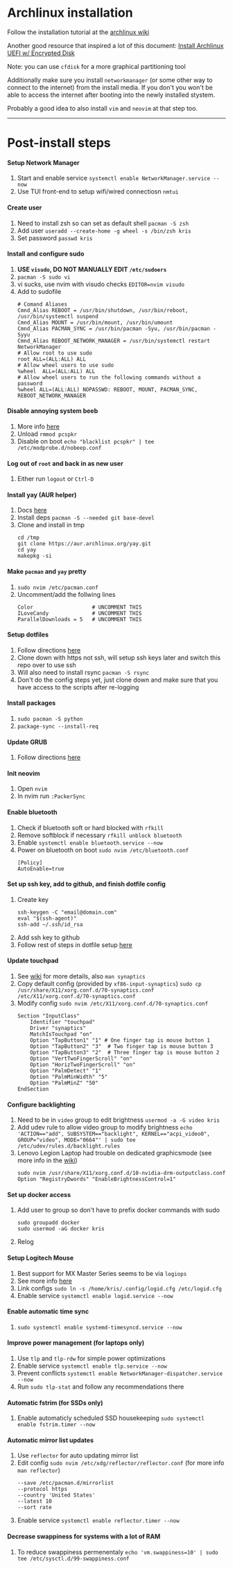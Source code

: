 # Archlinux installation

Follow the installation tutorial at the [archlinux wiki](https://wiki.archlinux.org/)

Another good resource that inspired a lot of this document:
[Install Archlinux UEFI w/ Encrypted Disk](https://blog.bespinian.io/posts/installing-arch-linux-on-uefi-with-full-disk-encryption/)

Note: you can use `cfdisk` for a more graphical partitioning tool

Additionally make sure you install `networkmanager` (or some other way to
connect to the internet) from the install media. If you don't you won't be able
to access the internet after booting into the newly installed stystem.

Probably a good idea to also install `vim` and `neovim` at that step too.


---

# Post-install steps

#### Setup Network Manager
1.  Start and enable service `systemctl enable NetworkManager.service --now`
2.  Use TUI front-end to setup wifi/wired connectiosn `nmtui`

#### Create user
1.  Need to install zsh so can set as default shell `pacman -S zsh`
2.  Add user `useradd --create-home -g wheel -s /bin/zsh kris`
3.  Set password `passwd kris`

#### Install and configure sudo
1.  **USE `visudo`, DO NOT MANUALLY EDIT `/etc/sudoers`**
2.  `pacman -S sudo vi`
3.  vi sucks, use nvim with visudo checks `EDITOR=nvim visudo`
4.  Add to sudofile
    ```
    # Comand Aliases
    Cmnd_Alias REBOOT = /usr/bin/shutdown, /usr/bin/reboot, /usr/bin/systemctl suspend
    Cmnd_Alias MOUNT = /usr/bin/mount, /usr/bin/umount
    Cmnd_Alias PACMAN_SYNC = /usr/bin/pacman -Syu, /usr/bin/pacman -Syyu
    Cmnd_Alias REBOOT_NETWORK_MANAGER = /usr/bin/systemctl restart NetworkManager
    # Allow root to use sudo
    root ALL=(ALL:ALL) ALL
    # Allow wheel users to use sudo
    %wheel  ALL=(ALL:ALL) ALL
    # Allow wheel users to run the following commands without a password
    %wheel ALL=(ALL:ALL) NOPASSWD: REBOOT, MOUNT, PACMAN_SYNC, REBOOT_NETWORK_MANAGER
    ```

#### Disable annoying system beeb
1.  More info [here](https://wiki.archlinux.org/title/PC_speaker)
2.  Unload `rmmod pcspkr`
3.  Disable on boot `echo "blacklist pcspkr" | tee /etc/modprobe.d/nobeep.conf`

#### Log out of `root` and back in as new user
1.  Either run `logout` or `Ctrl-D`

#### Install yay (AUR helper)
1.  Docs [here](https://github.com/Jguer/yay)
2.  Install deps `pacman -S --needed git base-devel`
3.  Clone and install in tmp
    ```
    cd /tmp
    git clone https://aur.archlinux.org/yay.git
    cd yay
    makepkg -si
    ```

#### Make `pacman` and `yay` pretty
1.  `sudo nvim /etc/pacman.conf`
2.  Uncomment/add the follwing lines
    ```
    Color                   # UNCOMMENT THIS
    ILoveCandy              # UNCOMMENT THIS
    ParallelDownloads = 5   # UNCOMMENT THIS
    ```

#### Setup dotfiles
1.  Follow directions [here](../../README.md)
2.  Clone down with https not ssh, will setup ssh keys later and switch this repo over to use ssh
3.  Will also need to install rsync `pacman -S rsync`
4.  Don't do the config steps yet, just clone down and make sure that you have access to the scripts after re-logging

#### Install packages
1.  `sudo pacman -S python`
2.  `package-sync --install-req`

#### Update GRUB
1.  Follow directions [here](./grub-config.md)

#### Init neovim
1.  Open `nvim`
2.  In nvim run `:PackerSync`

#### Enable bluetooth
1.  Check if bluetooth soft or hard blocked with `rfkill`
2.  Remove softblock if necessary `rfkill unblock bluetooth`
3.  Enable `systemctl enable bluetooth.service --now`
4.  Power on bluetooth on boot `sudo nvim /etc/bluetooth.conf`
    ```
    [Policy]
    AutoEnable=true
    ```

#### Set up ssh key, add to github, and finish dotfile config
1.  Create key
    ```
    ssh-keygen -C "email@domain.com"
    eval "$(ssh-agent)"
    ssh-add ~/.ssh/id_rsa
    ```
2.  Add ssh key to github
3.  Follow rest of steps in dotfile setup [here](../../README.md)

#### Update touchpad
1.  See [wiki](https://wiki.archlinux.org/title/Touchpad_Synaptics) for more details, also `man synaptics`
2.  Copy default config (provided by `xf86-input-synaptics`)
    `sudo cp /usr/share/X11/xorg.conf.d/70-synaptics.conf /etc/X11/xorg.conf.d/70-synaptics.conf`
3.  Modify config `sudo nvim /etc/X11/xorg.conf.d/70-synaptics.conf`
    ```
    Section "InputClass"
        Identifier "touchpad"
        Driver "synaptics"
        MatchIsTouchpad "on"
        Option "TapButton1" "1" # One finger tap is mouse button 1
        Option "TapButton2" "3"  # Two finger tap is mouse button 3
        Option "TapButton3" "2"  # Three finger tap is mouse button 2
        Option "VertTwoFingerScroll" "on"
        Option "HorizTwoFingerScroll" "on"
        Option "PalmDetect" "1"
        Option "PalmMinWidth" "5"
        Option "PalmMinZ" "50"
    EndSection
    ```

#### Configure backlighting
1.  Need to be in `video` group to edit brightness `usermod -a -G video kris`
2.  Add udev rule to allow video group to modify brightness `echo 'ACTION=="add", SUBSYSTEM=="backlight", KERNEL=="acpi_video0", GROUP="video", MODE="0664"' | sudo tee /etc/udev/rules.d/backlight.rules`
3.  Lenovo Legion Laptop had trouble on dedicated graphicsmode (see more info in the [wiki](https://wiki.archlinux.org/title/Laptop/Lenovo#Legion_series))
    ```
    sudo nvim /usr/share/X11/xorg.conf.d/10-nvidia-drm-outputclass.conf
    Option "RegistryDwords" "EnableBrightnessControl=1"
    ```

#### Set up docker access
1.  Add user to group so don't have to prefix docker commands with sudo
    ```
    sudo groupadd docker
    sudo usermod -aG docker kris
    ```
2.  Relog

#### Setup Logitech Mouse
1.  Best support for MX Master Series seems to be via `logiops`
2.  See more info [here](https://danishshakeel.me/configure-logitech-mx-master-3-on-linux-logiops/)
3.  Link configs `sudo ln -s /home/kris/.config/logid.cfg /etc/logid.cfg`
4.  Enable service `systemctl enable logid.service --now`

#### Enable automatic time sync
1.  `sudo systemctl enable systemd-timesyncd.service --now`

#### Improve power management (for laptops only)
1.  Use `tlp` and `tlp-rdw` for simple power optimizations
1.  Enable service `systemctl enable tlp.service --now`
2.  Prevent conflicts `systemctl enable NetworkManager-dispatcher.service --now`
3.  Run `sudo tlp-stat` and follow any recommendations there

#### Automatic fstrim (for SSDs only)
1.  Enable automaticly scheduled SSD housekeeping `sudo systemctl enable fstrim.timer --now`

#### Automatic mirror list updates
1.  Use `reflector` for auto updating mirror list
2.  Edit config `sudo nvim /etc/xdg/reflector/reflector.conf` (for more info `man reflector`)
    ```
    --save /etc/pacman.d/mirrorlist
    --protocol https
    --country 'United States'
    --latest 10
    --sort rate
    ```
3. Enable service `systemctl enable reflector.timer --now`

#### Decrease swappiness for systems with a lot of RAM
1. To reduce swappiness permenentaly `echo 'vm.swappiness=10' | sudo tee /etc/sysctl.d/99-swappiness.conf`
